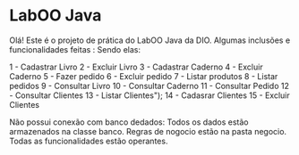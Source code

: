 # LabOO Java
Olá! Este é o projeto de prática do LabOO Java da DIO. Algumas inclusões e funcionalidades feitas :
Sendo elas:

1 -  Cadastrar Livro
2 -  Excluir Livro
3 -  Cadastrar Caderno
4 -  Excluir Caderno
5 -  Fazer pedido
6 -  Excluir pedido
7 -  Listar produtos
8 -  Listar pedidos
9 -  Consultar Livro
10 - Consultar Caderno
11 - Consultar Pedido
12 - Consultar Clientes
13 - Listar Clientes");
14 - Cadasrar Clientes
15 - Excluir Clientes

Não possui conexão com banco dedados: Todos os dados estão armazenados na classe banco.
Regras de nogocio estão na pasta negocio.
Todas as funcionalidades estão operantes.
